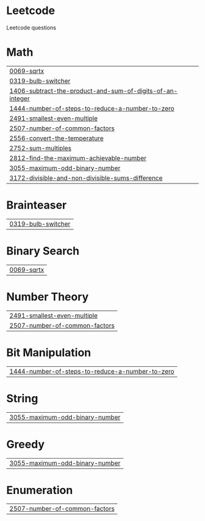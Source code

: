 # Leetcode
Leetcode questions


# Math
|  |
| ------- |
| [0069-sqrtx](https://github.com/AKSHITA-97566/Leetcode/tree/master/0069-sqrtx) |
| [0319-bulb-switcher](https://github.com/AKSHITA-97566/Leetcode/tree/master/0319-bulb-switcher) |
| [1406-subtract-the-product-and-sum-of-digits-of-an-integer](https://github.com/AKSHITA-97566/Leetcode/tree/master/1406-subtract-the-product-and-sum-of-digits-of-an-integer) |
| [1444-number-of-steps-to-reduce-a-number-to-zero](https://github.com/AKSHITA-97566/Leetcode/tree/master/1444-number-of-steps-to-reduce-a-number-to-zero) |
| [2491-smallest-even-multiple](https://github.com/AKSHITA-97566/Leetcode/tree/master/2491-smallest-even-multiple) |
| [2507-number-of-common-factors](https://github.com/AKSHITA-97566/Leetcode/tree/master/2507-number-of-common-factors) |
| [2556-convert-the-temperature](https://github.com/AKSHITA-97566/Leetcode/tree/master/2556-convert-the-temperature) |
| [2752-sum-multiples](https://github.com/AKSHITA-97566/Leetcode/tree/master/2752-sum-multiples) |
| [2812-find-the-maximum-achievable-number](https://github.com/AKSHITA-97566/Leetcode/tree/master/2812-find-the-maximum-achievable-number) |
| [3055-maximum-odd-binary-number](https://github.com/AKSHITA-97566/Leetcode/tree/master/3055-maximum-odd-binary-number) |
| [3172-divisible-and-non-divisible-sums-difference](https://github.com/AKSHITA-97566/Leetcode/tree/master/3172-divisible-and-non-divisible-sums-difference) |
# Brainteaser
|  |
| ------- |
| [0319-bulb-switcher](https://github.com/AKSHITA-97566/Leetcode/tree/master/0319-bulb-switcher) |
# Binary Search
|  |
| ------- |
| [0069-sqrtx](https://github.com/AKSHITA-97566/Leetcode/tree/master/0069-sqrtx) |
# Number Theory
|  |
| ------- |
| [2491-smallest-even-multiple](https://github.com/AKSHITA-97566/Leetcode/tree/master/2491-smallest-even-multiple) |
| [2507-number-of-common-factors](https://github.com/AKSHITA-97566/Leetcode/tree/master/2507-number-of-common-factors) |
# Bit Manipulation
|  |
| ------- |
| [1444-number-of-steps-to-reduce-a-number-to-zero](https://github.com/AKSHITA-97566/Leetcode/tree/master/1444-number-of-steps-to-reduce-a-number-to-zero) |
# String
|  |
| ------- |
| [3055-maximum-odd-binary-number](https://github.com/AKSHITA-97566/Leetcode/tree/master/3055-maximum-odd-binary-number) |
# Greedy
|  |
| ------- |
| [3055-maximum-odd-binary-number](https://github.com/AKSHITA-97566/Leetcode/tree/master/3055-maximum-odd-binary-number) |
# Enumeration
|  |
| ------- |
| [2507-number-of-common-factors](https://github.com/AKSHITA-97566/Leetcode/tree/master/2507-number-of-common-factors) |